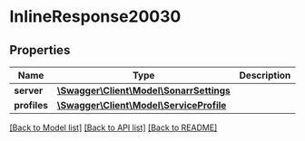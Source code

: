 # InlineResponse20030

## Properties
Name | Type | Description | Notes
------------ | ------------- | ------------- | -------------
**server** | [**\Swagger\Client\Model\SonarrSettings**](SonarrSettings.md) |  | [optional] 
**profiles** | [**\Swagger\Client\Model\ServiceProfile**](ServiceProfile.md) |  | [optional] 

[[Back to Model list]](../../README.md#documentation-for-models) [[Back to API list]](../../README.md#documentation-for-api-endpoints) [[Back to README]](../../README.md)

